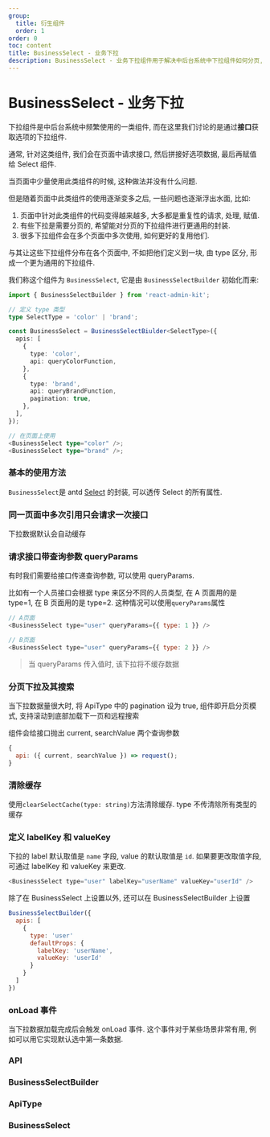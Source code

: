 ```yaml
---
group:
  title: 衍生组件
  order: 1
order: 0
toc: content
title: BusinessSelect - 业务下拉
description: BusinessSelect - 业务下拉组件用于解决中后台系统中下拉组件如何分页, 如何复用等问题.
---
```


# BusinessSelect - 业务下拉

下拉组件是中后台系统中频繁使用的一类组件, 而在这里我们讨论的是通过**接口**获取选项的下拉组件.

通常, 针对这类组件, 我们会在页面中请求接口, 然后拼接好选项数据, 最后再赋值给 Select 组件.

当页面中少量使用此类组件的时候, 这种做法并没有什么问题.

但是随着页面中此类组件的使用逐渐变多之后, 一些问题也逐渐浮出水面, 比如:

1. 页面中针对此类组件的代码变得越来越多, 大多都是重复性的请求, 处理, 赋值.
2. 有些下拉是需要分页的, 希望能对分页的下拉组件进行更通用的封装.
3. 很多下拉组件会在多个页面中多次使用, 如何更好的复用他们.

与其让这些下拉组件分布在各个页面中, 不如把他们定义到一块, 由 type 区分, 形成一个更为通用的下拉组件.

我们称这个组件为 `BusinessSelect`, 它是由 `BusinessSelectBuilder` 初始化而来:

```ts
import { BusinessSelectBuilder } from 'react-admin-kit';

// 定义 type 类型
type SelectType = 'color' | 'brand';

const BusinessSelect = BusinessSelectBiulder<SelectType>({
  apis: [
    {
      type: 'color',
      api: queryColorFunction,
    },
    {
      type: 'brand',
      api: queryBrandFunction,
      pagination: true,
    },
  ],
});

// 在页面上使用
<BusinessSelect type="color" />;
<BusinessSelect type="brand" />;
```

### 基本的使用方法

`BusinessSelect`是 antd [Select](https://ant-design.antgroup.com/components/select-cn) 的封装, 可以透传 Select 的所有属性.

<code src="./demos/basic/index.tsx"></code>

### 同一页面中多次引用只会请求一次接口

下拉数据默认会自动缓存

<code src="./demos/oneQuery/index.tsx"></code>

### 请求接口带查询参数 queryParams

有时我们需要给接口传递查询参数, 可以使用 queryParams.

比如有一个人员接口会根据 type 来区分不同的人员类型, 在 A 页面用的是 type=1, 在 B 页面用的是 type=2. 这种情况可以使用`queryParams`属性

```js
// A页面
<BusinessSelect type="user" queryParams={{ type: 1 }} />

// B页面
<BusinessSelect type="user" queryParams={{ type: 2 }} />
```

> 当 queryParams 传入值时, 该下拉将不缓存数据

<code src="./demos/queryParams/index.tsx"></code>

### 分页下拉及其搜索

当下拉数据量很大时, 将 ApiType 中的 pagination 设为 true, 组件即开启分页模式, 支持滚动到底部加载下一页和远程搜索

组件会给接口抛出 current, searchValue 两个查询参数

```js
{
  api: ({ current, searchValue }) => request();
}
```

<code src="./demos/search/index.tsx"></code>

### 清除缓存

使用`clearSelectCache(type: string)`方法清除缓存. type 不传清除所有类型的缓存

<code src="./demos/clearCache/index.tsx"></code>

### 定义 labelKey 和 valueKey

下拉的 label 默认取值是 `name` 字段, value 的默认取值是 `id`. 如果要更改取值字段, 可通过 labelKey 和 valueKey 来更改.

```js
<BusinessSelect type="user" labelKey="userName" valueKey="userId" />
```

除了在 BusinessSelect 上设置以外, 还可以在 BusinessSelectBuilder 上设置

```js
BusinessSelectBuilder({
  apis: [
    {
      type: 'user'
      defaultProps: {
        labelKey: 'userName',
        valueKey: 'userId'
      }
    }
  ]
})
```

### onLoad 事件
当下拉数据加载完成后会触发 onLoad 事件. 这个事件对于某些场景非常有用, 例如可以用它实现默认选中第一条数据.

<code src="./demos/onLoad/index.tsx"></code>

### API

### BusinessSelectBuilder

<API filePath='src/BusinessSelectBuilder/index.tsx' name='BusinessSelectBuilder'></API>

### ApiType

<API name='BizApi'></API>

### BusinessSelect

<API name='BusinessSelectSelf'></API>
